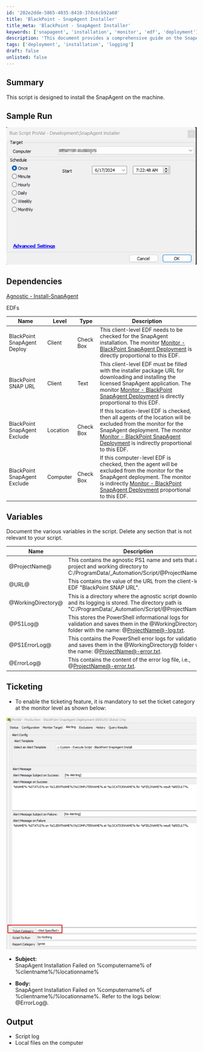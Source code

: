 ```yaml
---
id: '202e2dde-5865-4035-8410-37dc6cb92a60'
title: 'BlackPoint - SnapAgent Installer'
title_meta: 'BlackPoint - SnapAgent Installer'
keywords: ['snapagent', 'installation', 'monitor', 'edf', 'deployment']
description: 'This document provides a comprehensive guide on the SnapAgent installation script, detailing its dependencies, variables, and ticketing features for efficient deployment and monitoring. It includes sample runs, variable documentation, and logging information to assist in successful implementation.'
tags: ['deployment', 'installation', 'logging']
draft: false
unlisted: false
---
```


## Summary

This script is designed to install the SnapAgent on the machine.

## Sample Run

![Sample Run](../../../static/img/BlackPoint---SnapAgent-Installer/image_1.png)

## Dependencies

[Agnostic - Install-SnapAgent](<../../unsorted/Agnostic - Install-SnapAgent.md>)  

EDFs

| Name                             | Level   | Type       | Description                                                                                                                                                                                                                                                                                        |
|----------------------------------|---------|------------|----------------------------------------------------------------------------------------------------------------------------------------------------------------------------------------------------------------------------------------------------------------------------------------------------|
| BlackPoint SnapAgent Deploy      | Client  | Check Box  | This client-level EDF needs to be checked for the SnapAgent installation. The monitor [Monitor - BlackPoint SnapAgent Deployment](<../monitors/BlackPoint SnapAgent Deployment.md>) is directly proportional to this EDF.                                                                          |
| BlackPoint SNAP URL              | Client  | Text       | This client-level EDF must be filled with the installer package URL for downloading and installing the licensed SnapAgent application. The monitor [Monitor - BlackPoint SnapAgent Deployment](<../monitors/BlackPoint SnapAgent Deployment.md>) is directly proportional to this EDF.                   |
| BlackPoint SnapAgent Exclude     | Location| Check Box  | If this location-level EDF is checked, then all agents of the location will be excluded from the monitor for the SnapAgent deployment. The monitor [Monitor - BlackPoint SnapAgent Deployment](<../monitors/BlackPoint SnapAgent Deployment.md>) is indirectly proportional to this EDF.              |
| BlackPoint SnapAgent Exclude     | Computer| Check Box  | If this computer-level EDF is checked, then the agent will be excluded from the monitor for the SnapAgent deployment. The monitor is indirectly [Monitor - BlackPoint SnapAgent Deployment](<../monitors/BlackPoint SnapAgent Deployment.md>) proportional to this EDF.                                 |

## Variables

Document the various variables in the script. Delete any section that is not relevant to your script.

| Name               | Description                                                                                                                                                                                                                     |
|--------------------|---------------------------------------------------------------------------------------------------------------------------------------------------------------------------------------------------------------------------------|
| @ProjectName@      | This contains the agnostic PS1 name and sets that as a project and working directory to C:/ProgramData/_Automation/Script/@ProjectName@.                                                                                     |
| @URL@              | This contains the value of the URL from the client-level EDF "BlackPoint SNAP URL".                                                                                                                                           |
| @WorkingDirectory@ | This is a directory where the agnostic script downloads and its logging is stored. The directory path is "C:/ProgramData/_Automation/Script/@ProjectName@".                                                                   |
| @PS1Log@           | This stores the PowerShell informational logs for validation and saves them in the @WorkingDirectory@ folder with the name: @ProjectName@-log.txt.                                                                           |
| @PS1ErrorLog@      | This contains the PowerShell error logs for validation and saves them in the @WorkingDirectory@ folder with the name: @ProjectName@-error.txt.                                                                          |
| @ErrorLog@         | This contains the content of the error log file, i.e., @ProjectName@-error.txt.                                                                                                                                               |

## Ticketing

- To enable the ticketing feature, it is mandatory to set the ticket category at the monitor level as shown below:

![Ticketing Category](../../../static/img/BlackPoint---SnapAgent-Installer/image_2.png)

- **Subject:**  
  SnapAgent Installation Failed on %computername% of %clientname%/%locationname%

- **Body:**  
  SnapAgent Installation Failed on %computername% of %clientname%/%locationname%. Refer to the logs below:  
  @ErrorLog@.

## Output

- Script log
- Local files on the computer



